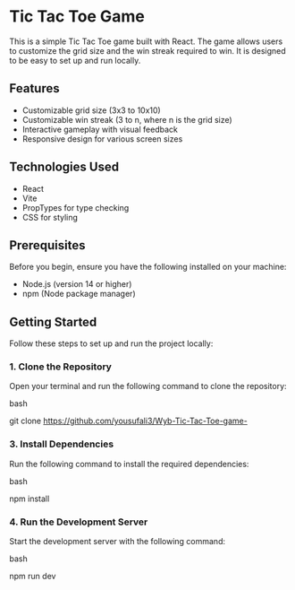 # Tic Tac Toe Game

This is a simple Tic Tac Toe game built with React. The game allows users to customize the grid size and the win streak required to win. It is designed to be easy to set up and run locally.

## Features

- Customizable grid size (3x3 to 10x10)
- Customizable win streak (3 to n, where n is the grid size)
- Interactive gameplay with visual feedback
- Responsive design for various screen sizes

## Technologies Used

- React
- Vite
- PropTypes for type checking
- CSS for styling

## Prerequisites

Before you begin, ensure you have the following installed on your machine:

- Node.js (version 14 or higher)
- npm (Node package manager)

## Getting Started

Follow these steps to set up and run the project locally:

### 1. Clone the Repository

Open your terminal and run the following command to clone the repository:

bash

git clone https://github.com/yousufali3/Wyb-Tic-Tac-Toe-game-



### 3. Install Dependencies

Run the following command to install the required dependencies:

bash

npm install


### 4. Run the Development Server

Start the development server with the following command:

bash

npm run dev
